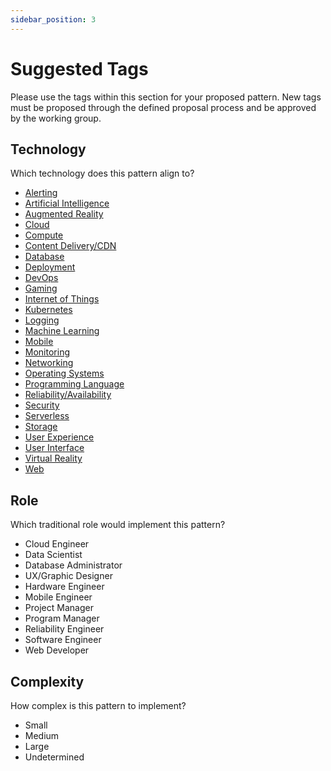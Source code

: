 ```yaml
---
sidebar_position: 3
---
```


# Suggested Tags

Please use the tags within this section for your proposed pattern. New tags must be proposed through the defined proposal process and be approved by the working group.

## Technology
Which technology does this pattern align to?  

* [Alerting](/tags/alerting)
* [Artificial Intelligence](/tags/artificial-intelligence)
* [Augmented Reality](/tags/augmented-reality)
* [Cloud](/tags/cloud)
* [Compute](/tags/compute)
* [Content Delivery/CDN](/tags/content-delivery)
* [Database](/tags/database)
* [Deployment](/tags/deployment)
* [DevOps](/tags/devops)
* [Gaming](/tags/gaming)
* [Internet of Things](/tags/internet-of-things)
* [Kubernetes](/tags/kubernetes)
* [Logging](/tags/logging)
* [Machine Learning](/tags/machine-learning)
* [Mobile](/tags/mobile)
* [Monitoring](/tags/monitoring)
* [Networking](/tags/networking)
* [Operating Systems](/tags/operating-systems)
* [Programming Language](/tags/programming-language)
* [Reliability/Availability](/tags/reliability)
* [Security](/tags/security)
* [Serverless](/tags/serverless)
* [Storage](/tags/storage)
* [User Experience](/tags/user-experience)
* [User Interface](/tags/user-interface)
* [Virtual Reality](/tags/virtual-reality)
* [Web](/tags/web)


## Role
Which traditional role would implement this pattern?  

* Cloud Engineer
* Data Scientist
* Database Administrator
* UX/Graphic Designer
* Hardware Engineer
* Mobile Engineer
* Project Manager
* Program Manager
* Reliability Engineer
* Software Engineer
* Web Developer



## Complexity
How complex is this pattern to implement?  

* Small
* Medium
* Large
* Undetermined
